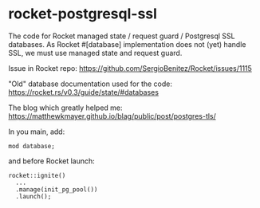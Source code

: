 # rocket-postgresql-ssl
The code for Rocket managed state / request guard / Postgresql SSL databases.
As Rocket #[database] implementation does not (yet) handle SSL, we must use managed state and request guard.

Issue in Rocket repo:
https://github.com/SergioBenitez/Rocket/issues/1115

"Old" database documentation used for the code:
https://rocket.rs/v0.3/guide/state/#databases

The blog which greatly helped me:
https://matthewkmayer.github.io/blag/public/post/postgres-tls/


In you main, add:
```
mod database;
```

and before Rocket launch:
```
rocket::ignite()
  ...
  .manage(init_pg_pool())
  .launch();
```
